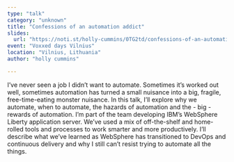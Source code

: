 ```yaml
---
type: "talk"
category: "unknown"
title: "Confessions of an automation addict"
slides:
  url: "https://noti.st/holly-cummins/0TG2td/confessions-of-an-automation-addict"
event: "Voxxed days Vilnius"
location: "Vilnius, Lithuania"
author: "holly cummins"

---
```

I’ve never seen a job I didn’t want to automate. Sometimes it’s worked out well, sometimes automation has turned a small nuisance into a big, fragile, free-time-eating monster nuisance. In this talk, I’ll explore why we automate, when to automate, the hazards of automation and the - big - rewards of automation. I’m part of the team developing IBM’s WebSphere Liberty application server. We’ve used a mix of off-the-shelf and home-rolled tools and processes to work smarter and more productively. I’ll describe what we’ve learned as WebSphere has transitioned to DevOps and continuous delivery and why I still can’t resist trying to automate all the things.